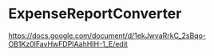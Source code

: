 # ExpenseReportConverter

https://docs.google.com/document/d/1ekJwvaRrkC_2sBqo-OB1Kz0lFavHwFDPIAahHIH-1_E/edit


